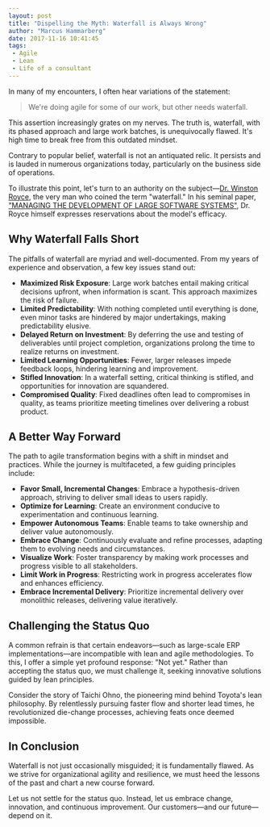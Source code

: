 ```yaml
---
layout: post
title: "Dispelling the Myth: Waterfall is Always Wrong"
author: "Marcus Hammarberg"
date: 2017-11-16 10:41:45
tags:
 - Agile
 - Lean
 - Life of a consultant
---
```


In many of my encounters, I often hear variations of the statement:

> We're doing agile for some of our work, but other needs waterfall.

This assertion increasingly grates on my nerves. The truth is, waterfall, with its phased approach and large work batches, is unequivocally flawed. It's high time to break free from this outdated mindset.

Contrary to popular belief, waterfall is not an antiquated relic. It persists and is lauded in numerous organizations today, particularly on the business side of operations.

To illustrate this point, let's turn to an authority on the subject—[Dr. Winston Royce](https://en.wikipedia.org/wiki/Winston_W._Royce), the very man who coined the term "waterfall." In his seminal paper, ["MANAGING THE DEVELOPMENT OF LARGE SOFTWARE SYSTEMS"](http://www.txtscribe.me/athenaeum/waterfall.pdf), Dr. Royce himself expresses reservations about the model's efficacy.

## Why Waterfall Falls Short

The pitfalls of waterfall are myriad and well-documented. From my years of experience and observation, a few key issues stand out:

- **Maximized Risk Exposure**: Large work batches entail making critical decisions upfront, when information is scant. This approach maximizes the risk of failure.
- **Limited Predictability**: With nothing completed until everything is done, even minor tasks are hindered by major undertakings, making predictability elusive.
- **Delayed Return on Investment**: By deferring the use and testing of deliverables until project completion, organizations prolong the time to realize returns on investment.
- **Limited Learning Opportunities**: Fewer, larger releases impede feedback loops, hindering learning and improvement.
- **Stifled Innovation**: In a waterfall setting, critical thinking is stifled, and opportunities for innovation are squandered.
- **Compromised Quality**: Fixed deadlines often lead to compromises in quality, as teams prioritize meeting timelines over delivering a robust product.

## A Better Way Forward

The path to agile transformation begins with a shift in mindset and practices. While the journey is multifaceted, a few guiding principles include:

- **Favor Small, Incremental Changes**: Embrace a hypothesis-driven approach, striving to deliver small ideas to users rapidly.
- **Optimize for Learning**: Create an environment conducive to experimentation and continuous learning.
- **Empower Autonomous Teams**: Enable teams to take ownership and deliver value autonomously.
- **Embrace Change**: Continuously evaluate and refine processes, adapting them to evolving needs and circumstances.
- **Visualize Work**: Foster transparency by making work processes and progress visible to all stakeholders.
- **Limit Work in Progress**: Restricting work in progress accelerates flow and enhances efficiency.
- **Embrace Incremental Delivery**: Prioritize incremental delivery over monolithic releases, delivering value iteratively.

## Challenging the Status Quo

A common refrain is that certain endeavors—such as large-scale ERP implementations—are incompatible with lean and agile methodologies. To this, I offer a simple yet profound response: "Not yet." Rather than accepting the status quo, we must challenge it, seeking innovative solutions guided by lean principles.

Consider the story of Taichi Ohno, the pioneering mind behind Toyota's lean philosophy. By relentlessly pursuing faster flow and shorter lead times, he revolutionized die-change processes, achieving feats once deemed impossible.

## In Conclusion

Waterfall is not just occasionally misguided; it is fundamentally flawed. As we strive for organizational agility and resilience, we must heed the lessons of the past and chart a new course forward.

Let us not settle for the status quo. Instead, let us embrace change, innovation, and continuous improvement. Our customers—and our future—depend on it.
